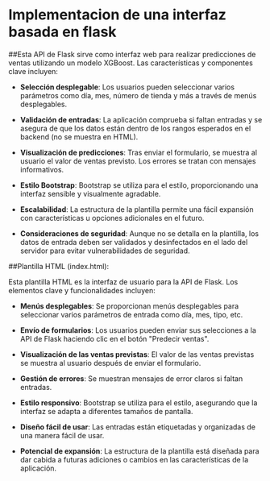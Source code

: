 # Implementacion de una interfaz basada en flask

##Esta API de Flask sirve como interfaz web para realizar predicciones de ventas utilizando un modelo XGBoost. Las características y componentes clave incluyen:

- **Selección desplegable**: Los usuarios pueden seleccionar varios parámetros como día, mes, número de tienda y más a través de menús desplegables.

- **Validación de entradas**: La aplicación comprueba si faltan entradas y se asegura de que los datos están dentro de los rangos esperados en el backend (no se muestra en HTML).

- **Visualización de predicciones**: Tras enviar el formulario, se muestra al usuario el valor de ventas previsto. Los errores se tratan con mensajes informativos.

- **Estilo Bootstrap**: Bootstrap se utiliza para el estilo, proporcionando una interfaz sensible y visualmente agradable.

- **Escalabilidad**: La estructura de la plantilla permite una fácil expansión con características u opciones adicionales en el futuro.

- **Consideraciones de seguridad**: Aunque no se detalla en la plantilla, los datos de entrada deben ser validados y desinfectados en el lado del servidor para evitar vulnerabilidades de seguridad.

##Plantilla HTML (index.html):

Esta plantilla HTML es la interfaz de usuario para la API de Flask. Los elementos clave y funcionalidades incluyen:

- **Menús desplegables**: Se proporcionan menús desplegables para seleccionar varios parámetros de entrada como día, mes, tipo, etc.

- **Envío de formularios**: Los usuarios pueden enviar sus selecciones a la API de Flask haciendo clic en el botón "Predecir ventas".

- **Visualización de las ventas previstas**: El valor de las ventas previstas se muestra al usuario después de enviar el formulario.

- **Gestión de errores**: Se muestran mensajes de error claros si faltan entradas.

- **Estilo responsivo**: Bootstrap se utiliza para el estilo, asegurando que la interfaz se adapta a diferentes tamaños de pantalla.

- **Diseño fácil de usar**: Las entradas están etiquetadas y organizadas de una manera fácil de usar.

- **Potencial de expansión**: La estructura de la plantilla está diseñada para dar cabida a futuras adiciones o cambios en las características de la aplicación.
